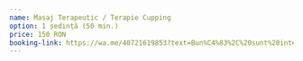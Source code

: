 ```yaml
---
name: Masaj Terapeutic / Terapie Cupping
option: 1 ședință (50 min.)
price: 150 RON
booking-link: https://wa.me/40721619853?text=Bun%C4%83%2C%20sunt%20interesat%C4%83%20de%20medical%20procedura%20%22Masaj%20Terapeutic%20%2F%20Terapie%20Cupping%201%20%C8%99edin%C8%9B%C4%83%20%2850%20min.%29%20150%20RON%22 
---
```

